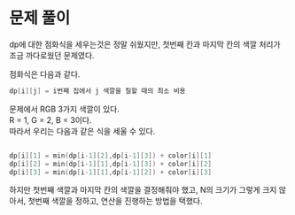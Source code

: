 # 문제 풀이

dp에 대한 점화식을 세우는것은 정말 쉬웠지만, 첫번째 칸과 마지막 칸의 색깔 처리가 
조금 까다로웠던 문제였다.

점화식은 다음과 같다.
```kotlin
dp[i][j] = i번째 집에서 j 색깔을 칠할 때의 최소 비용
```

문제에서 RGB 3가지 색깔이 있다.   
R = 1, G = 2, B = 3이다.   
따라서 우리는 다음과 같은 식을 세울 수 있다.
```kotlin

dp[i][1] = min(dp[i-1][2],dp[i-1][3]) + color[i][1]
dp[i][2] = min(dp[i-1][1],dp[i-1][3]) + color[i][2]
dp[i][3] = min(dp[i-1][1],dp[i-1][2]) + color[i][3]
```

하지만 첫번째 색깔과 마지막 칸의 색깔을 결정해줘야 했고,
N의 크기가 그렇게 크지 않아서, 첫번째 색깔을 정하고, 연산을 진행하는 방법을 택했다.
